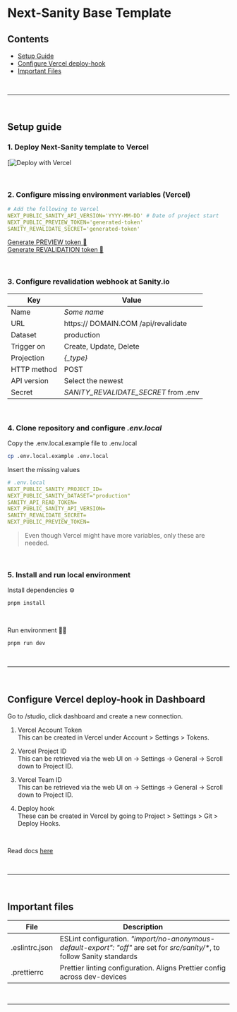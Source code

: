 # Next-Sanity Base Template

## Contents

- [Setup Guide](#setup-guide)
- [Configure Vercel deploy-hook](#configure-vercel-deploy-hook)
- [Important Files](#important-files)

<br>

---

<br>

## Setup guide

### 1. Deploy Next-Sanity template to Vercel

[![Deploy with Vercel](https://vercel.com/new/clone?repository-url=https%3A%2F%2Fgithub.com%2Fforteadvice%2Fnext-sanity-template&env=NEXT_PUBLIC_SANITY_API_VERSION&env=NEXT_PUBLIC_PREVIEW_TOKEN&env=SANITY_REVALIDATE_SECRET&integration-ids=oac_hb2LITYajhRQ0i4QznmKH7gx)

<br>

### 2. Configure missing environment variables (Vercel)

```yaml
# Add the following to Vercel
NEXT_PUBLIC_SANITY_API_VERSION='YYYY-MM-DD' # Date of project start
NEXT_PUBLIC_PREVIEW_TOKEN='generated-token'
SANITY_REVALIDATE_SECRET='generated-token'
```

[Generate PREVIEW token 🔗](https://it-tools.tech/token-generator?length=32) <br>
[Generate REVALIDATION token 🔗](https://it-tools.tech/token-generator?length=128) <br>

<br>

### 3. Configure revalidation webhook at Sanity.io

| Key         | Value                                |
| ----------- | ------------------------------------ |
| Name        | _Some name_                          |
| URL         | https:// DOMAIN.COM /api/revalidate  |
| Dataset     | production                           |
| Trigger on  | Create, Update, Delete               |
| Projection  | _{\_type}_                           |
| HTTP method | POST                                 |
| API version | Select the newest                    |
| Secret      | _SANITY_REVALIDATE_SECRET_ from .env |

<br>

### 4. Clone repository and configure _.env.local_

Copy the .env.local.example file to .env.local

```bash
cp .env.local.example .env.local
```

Insert the missing values

```yaml
# .env.local
NEXT_PUBLIC_SANITY_PROJECT_ID=
NEXT_PUBLIC_SANITY_DATASET="production"
SANITY_API_READ_TOKEN=
NEXT_PUBLIC_SANITY_API_VERSION=
SANITY_REVALIDATE_SECRET=
NEXT_PUBLIC_PREVIEW_TOKEN=
```

> Even though Vercel might have more variables, only these are needed.

<br>

### 5. Install and run local environment

Install dependencies ⚙️

```bash
pnpm install
```

<br>

Run environment 🏃‍♀️

```bash
pnpm run dev
```

<br>

---

<br>

## Configure Vercel deploy-hook in Dashboard

Go to /studio, click dashboard and create a new connection.

1. Vercel Account Token <br>
   This can be created in Vercel under Account > Settings > Tokens.

2. Vercel Project ID <br>
   This can be retrieved via the web UI on -> Settings -> General -> Scroll down to Project ID.

3. Vercel Team ID <br>
   This can be retrieved via the web UI on -> Settings -> General -> Scroll down to Project ID.

4. Deploy hook <br>
   These can be created in Vercel by going to Project > Settings > Git > Deploy Hooks.

<br>

Read docs [here](https://www.sanity.io/plugins/vercel-dashboard-widget)

<br>

---

<br>

## Important files

| File           | Description                                                                                                                 |
| -------------- | --------------------------------------------------------------------------------------------------------------------------- |
| .eslintrc.json | ESLint configuration. _"import/no-anonymous-default-export": "off"_ are set for _src/sanity/\*_, to follow Sanity standards |
| .prettierrc    | Prettier linting configuration. Aligns Prettier config across dev-devices                                                   |

<br>

---
